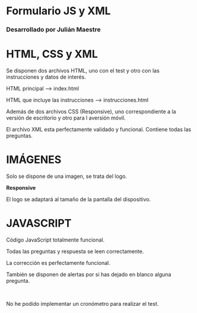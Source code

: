 # Formulario JS y XML
<b><h3>Desarrollado por Julián Maestre</h3></b>

# HTML, CSS y XML
<p>Se disponen dos archivos HTML, uno con el test y otro con las instrucciones y datos de interés.</p>
  <p>HTML principal --> index.html</p>
  <p>HTML que incluye las instrucciones --> instrucciones.html</p>
<p>Además de dos archivos CSS (Responsive), uno correspondiente a la versión de escritorio y otro para l aversión móvil.</p>
<p>El archivo XML esta perfectamente validado y funcional. Contiene todas las preguntas.</p>

# IMÁGENES
<p>Solo se dispone de una imagen, se trata del logo.</p>

<p><b>Responsive</b></p>
El logo se adaptará al tamaño de la pantalla del dispositivo.

# JAVASCRIPT
<p>Código JavaScript totalmente funcional.</p>
<p>Todas las preguntas y respuesta se leen correctamente.</p>
<p>La corrección es perfectamente funcional.</p>
<p>También se disponen de alertas por si has dejado en blanco alguna pregunta.</p>
<br>
<p>No he podido implementar un cronómetro para realizar el test.</p>
